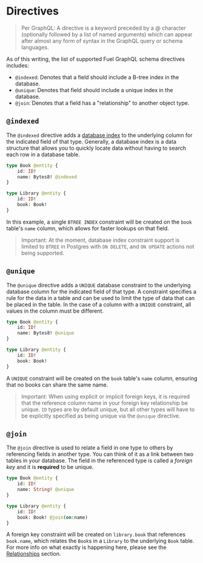 # Directives

> Per GraphQL: A directive is a keyword preceded by a @ character (optionally followed by a list of named arguments) which can appear after almost any form of syntax in the GraphQL query or schema languages.

As of this writing, the list of supported Fuel GraphQL schema directives includes:

- `@indexed`: Denotes that a field should include a B-tree index in the database.
- `@unique`: Denotes that field should include a unique index in the database.
- `@join`: Denotes that a field has a "relationship" to another object type.

## `@indexed`

The `@indexed` directive adds a [database index](https://www.postgresql.org/docs/current/indexes-intro.html) to the underlying column for the indicated field of that type. Generally, a database index is a data structure that allows you to quickly locate data without having to search each row in a database table.

```graphql
type Book @entity {
    id: ID!
    name: Bytes8! @indexed
}

type Library @entity {
    id: ID!
    book: Book!
}
```

In this example, a single `BTREE INDEX` constraint will be created on the `book` table's `name` column, which allows for faster lookups on that field.

> Important: At the moment, database index constraint support is limited to `BTREE` in Postgres with `ON DELETE`, and `ON UPDATE` actions not being supported.

## `@unique`

The `@unique` directive adds a `UNIQUE` database constraint to the underlying database column for the indicated field of that type. A constraint specifies a rule for the data in a table and can be used to limit the type of data that can be placed in the table. In the case of a column with a `UNIQUE` constraint, all values in the column must be different.

```graphql
type Book @entity {
    id: ID!
    name: Bytes8! @unique
}

type Library @entity {
    id: ID!
    book: Book!
}
```

A `UNIQUE` constraint will be created on the `book` table's `name` column, ensuring that no books can share the same name.

> Important: When using explicit or implicit foreign keys, it is required that the reference column name in your foreign key relationship be unique. `ID` types are by default unique, but all other types will have to be explicitly specified as being unique via the `@unique` directive.

## `@join`

The `@join` directive is used to relate a field in one type to others by referencing fields in another type. You can think of it as a link between two tables in your database. The field in the referenced type is called a _foreign key_ and it is **required** to be unique.

```graphql
type Book @entity {
    id: ID!
    name: String! @unique
}

type Library @entity {
    id: ID!
    book: Book! @join(on:name)
}
```

A foreign key constraint will be created on `library.book` that references `book.name`, which relates the `Book`s in a `Library` to the underlying `Book` table. For more info on what exactly is happening here, please see the [Relationships](./relationships.md) section.

